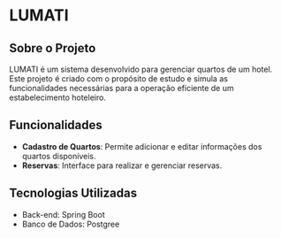 # LUMATI

## Sobre o Projeto
LUMATI é um sistema desenvolvido para gerenciar quartos de um hotel. Este projeto é criado com o propósito de estudo e simula as funcionalidades necessárias para a operação eficiente de um estabelecimento hoteleiro.

## Funcionalidades
- **Cadastro de Quartos**: Permite adicionar e editar informações dos quartos disponíveis.
- **Reservas**: Interface para realizar e gerenciar reservas.

## Tecnologias Utilizadas
- Back-end: Spring Boot
- Banco de Dados: Postgree



